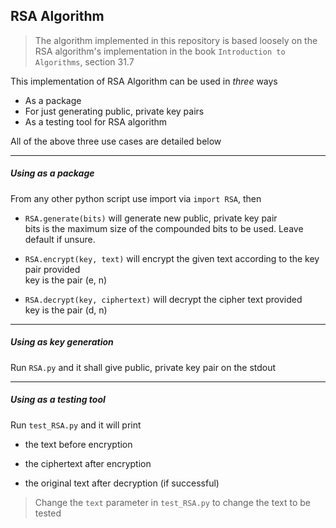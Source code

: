 ## RSA Algorithm
> The algorithm implemented in this repository is based loosely on
the RSA algorithm's implementation in the book `Introduction to Algorithms`, section 31.7

This implementation of RSA Algorithm can be used in *three* ways
* As a package
* For just generating public, private key pairs
* As a testing tool for RSA algorithm  

All of the above three use cases are detailed below

***
##### Using as a package
From any other python script use import via `import RSA`, then
* `RSA.generate(bits)` will generate new public, private key pair  
   bits is the maximum size of the compounded bits to be used. Leave default if unsure.

* `RSA.encrypt(key, text)` will encrypt the given text according to the key pair provided  
   key is the pair (e, n)  

* `RSA.decrypt(key, ciphertext)` will decrypt the cipher text provided  
   key is the pair (d, n)  

***
##### Using as key generation
Run `RSA.py` and it shall give public, private key pair on the stdout  

***
##### Using as a testing tool
Run `test_RSA.py` and it will print
* the text before encryption

* the ciphertext after encryption
* the original text after decryption (if successful)

> Change the `text` parameter in `test_RSA.py` to change the text to be tested
